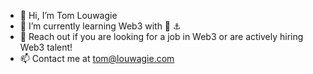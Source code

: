 - 👋 Hi, I’m Tom Louwagie
- 🌱 I’m currently learning Web3 with 🦀 ⚓
- 💞️ Reach out if you are looking for a job in Web3 or are actively hiring Web3 talent!
- 📫 Contact me at tom@louwagie.com


